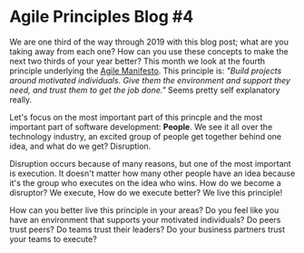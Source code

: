 # Agile Principles Blog #4

We are one third of the way through 2019 with this blog post; what are you taking away from each one?  How can you use these concepts to make the next two thirds of your year better?  This month we look at the fourth principle underlying the [Agile Manifesto](https://www.agilemanifesto.org).  This principle is:  _"Build projects around motivated individuals. Give them the environment and support they need, and trust them to get the job done."_  Seems pretty self explanatory really.

Let's focus on the most important part of this princple and the most important part of software development:  **People**.  We see it all over the technology industry, an excited group of people get together behind one idea, and what do we get?  Disruption.

Disruption occurs because of many reasons, but one of the most important is execution.  It doesn't matter how many other people have an idea because it's the group who executes on the idea who wins.  How do we become a disruptor?  We execute, How do we execute better? We live this principle!

How can you better live this principle in your areas?  Do you feel like you have an environment that supports your motivated individuals?  Do peers trust peers?  Do teams trust their leaders?  Do your business partners trust your teams to execute?